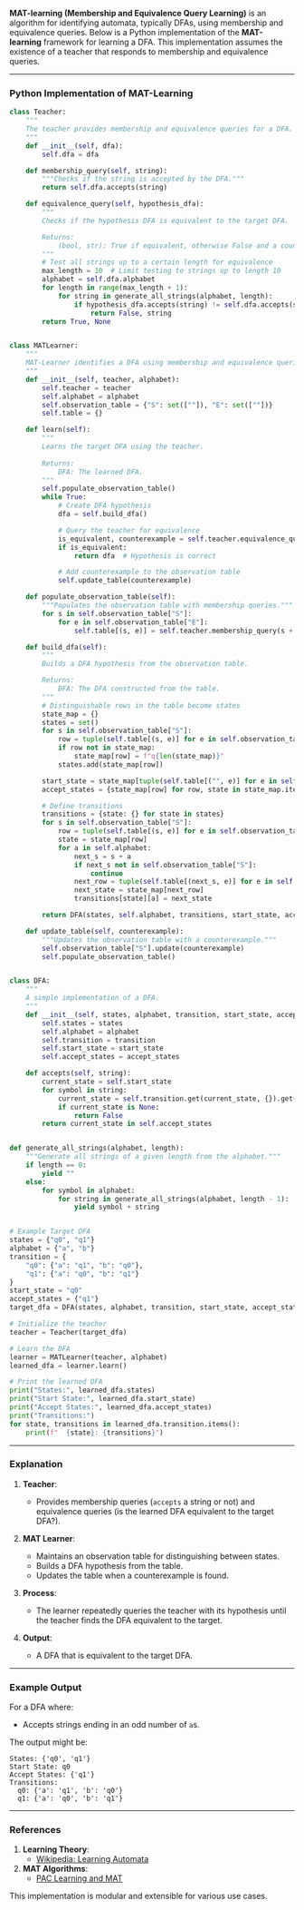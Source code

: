 **MAT-learning (Membership and Equivalence Query Learning)** is an algorithm for identifying automata, typically DFAs, using membership and equivalence queries. Below is a Python implementation of the **MAT-learning** framework for learning a DFA. This implementation assumes the existence of a teacher that responds to membership and equivalence queries.

---

### Python Implementation of MAT-Learning

```python
class Teacher:
    """
    The teacher provides membership and equivalence queries for a DFA.
    """
    def __init__(self, dfa):
        self.dfa = dfa

    def membership_query(self, string):
        """Checks if the string is accepted by the DFA."""
        return self.dfa.accepts(string)

    def equivalence_query(self, hypothesis_dfa):
        """
        Checks if the hypothesis DFA is equivalent to the target DFA.

        Returns:
            (bool, str): True if equivalent, otherwise False and a counterexample string.
        """
        # Test all strings up to a certain length for equivalence
        max_length = 10  # Limit testing to strings up to length 10
        alphabet = self.dfa.alphabet
        for length in range(max_length + 1):
            for string in generate_all_strings(alphabet, length):
                if hypothesis_dfa.accepts(string) != self.dfa.accepts(string):
                    return False, string
        return True, None


class MATLearner:
    """
    MAT-Learner identifies a DFA using membership and equivalence queries.
    """
    def __init__(self, teacher, alphabet):
        self.teacher = teacher
        self.alphabet = alphabet
        self.observation_table = {"S": set([""]), "E": set([""])}
        self.table = {}

    def learn(self):
        """
        Learns the target DFA using the teacher.
        
        Returns:
            DFA: The learned DFA.
        """
        self.populate_observation_table()
        while True:
            # Create DFA hypothesis
            dfa = self.build_dfa()

            # Query the teacher for equivalence
            is_equivalent, counterexample = self.teacher.equivalence_query(dfa)
            if is_equivalent:
                return dfa  # Hypothesis is correct

            # Add counterexample to the observation table
            self.update_table(counterexample)

    def populate_observation_table(self):
        """Populates the observation table with membership queries."""
        for s in self.observation_table["S"]:
            for e in self.observation_table["E"]:
                self.table[(s, e)] = self.teacher.membership_query(s + e)

    def build_dfa(self):
        """
        Builds a DFA hypothesis from the observation table.

        Returns:
            DFA: The DFA constructed from the table.
        """
        # Distinguishable rows in the table become states
        state_map = {}
        states = set()
        for s in self.observation_table["S"]:
            row = tuple(self.table[(s, e)] for e in self.observation_table["E"])
            if row not in state_map:
                state_map[row] = f"q{len(state_map)}"
            states.add(state_map[row])

        start_state = state_map[tuple(self.table[("", e)] for e in self.observation_table["E"])]
        accept_states = {state_map[row] for row, state in state_map.items() if self.table[("", e)]}

        # Define transitions
        transitions = {state: {} for state in states}
        for s in self.observation_table["S"]:
            row = tuple(self.table[(s, e)] for e in self.observation_table["E"])
            state = state_map[row]
            for a in self.alphabet:
                next_s = s + a
                if next_s not in self.observation_table["S"]:
                    continue
                next_row = tuple(self.table[(next_s, e)] for e in self.observation_table["E"])
                next_state = state_map[next_row]
                transitions[state][a] = next_state

        return DFA(states, self.alphabet, transitions, start_state, accept_states)

    def update_table(self, counterexample):
        """Updates the observation table with a counterexample."""
        self.observation_table["S"].update(counterexample)
        self.populate_observation_table()


class DFA:
    """
    A simple implementation of a DFA.
    """
    def __init__(self, states, alphabet, transition, start_state, accept_states):
        self.states = states
        self.alphabet = alphabet
        self.transition = transition
        self.start_state = start_state
        self.accept_states = accept_states

    def accepts(self, string):
        current_state = self.start_state
        for symbol in string:
            current_state = self.transition.get(current_state, {}).get(symbol)
            if current_state is None:
                return False
        return current_state in self.accept_states


def generate_all_strings(alphabet, length):
    """Generate all strings of a given length from the alphabet."""
    if length == 0:
        yield ""
    else:
        for symbol in alphabet:
            for string in generate_all_strings(alphabet, length - 1):
                yield symbol + string


# Example Target DFA
states = {"q0", "q1"}
alphabet = {"a", "b"}
transition = {
    "q0": {"a": "q1", "b": "q0"},
    "q1": {"a": "q0", "b": "q1"}
}
start_state = "q0"
accept_states = {"q1"}
target_dfa = DFA(states, alphabet, transition, start_state, accept_states)

# Initialize the teacher
teacher = Teacher(target_dfa)

# Learn the DFA
learner = MATLearner(teacher, alphabet)
learned_dfa = learner.learn()

# Print the learned DFA
print("States:", learned_dfa.states)
print("Start State:", learned_dfa.start_state)
print("Accept States:", learned_dfa.accept_states)
print("Transitions:")
for state, transitions in learned_dfa.transition.items():
    print(f"  {state}: {transitions}")
```

---

### Explanation

1. **Teacher**:
   - Provides membership queries (`accepts` a string or not) and equivalence queries (is the learned DFA equivalent to the target DFA?).

2. **MAT Learner**:
   - Maintains an observation table for distinguishing between states.
   - Builds a DFA hypothesis from the table.
   - Updates the table when a counterexample is found.

3. **Process**:
   - The learner repeatedly queries the teacher with its hypothesis until the teacher finds the DFA equivalent to the target.

4. **Output**:
   - A DFA that is equivalent to the target DFA.

---

### Example Output

For a DFA where:
- Accepts strings ending in an odd number of `a`s.

The output might be:
```
States: {'q0', 'q1'}
Start State: q0
Accept States: {'q1'}
Transitions:
  q0: {'a': 'q1', 'b': 'q0'}
  q1: {'a': 'q0', 'b': 'q1'}
```

---

### References
1. **Learning Theory**:
   - [Wikipedia: Learning Automata](https://en.wikipedia.org/wiki/Automata_learning)
2. **MAT Algorithms**:
   - [PAC Learning and MAT](https://www.sciencedirect.com/science/article/abs/pii/S0022000018300860)

This implementation is modular and extensible for various use cases. 